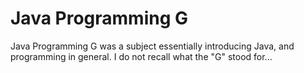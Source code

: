 # Java Programming G

Java Programming G was a subject essentially introducing Java, and programming
in general. I do not recall what the "G" stood for...
